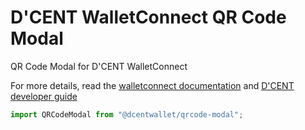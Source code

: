 # D'CENT WalletConnect QR Code Modal

QR Code Modal for D'CENT WalletConnect

For more details, read the [walletconnect documentation](https://docs.walletconnect.org) and [D'CENT developer guide](https://dev-docs.dcentwallet.com/)

```js
import QRCodeModal from "@dcentwallet/qrcode-modal";

